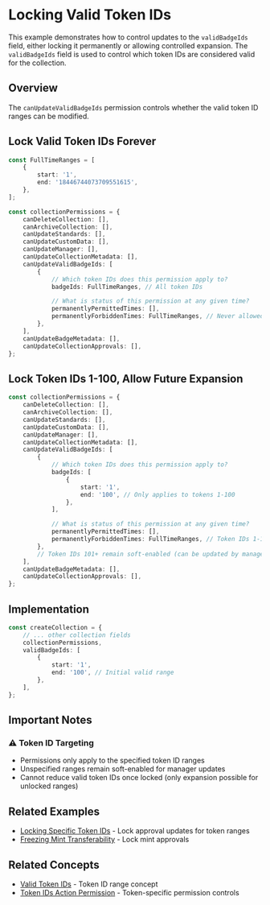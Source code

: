 # Locking Valid Token IDs

This example demonstrates how to control updates to the `validBadgeIds` field, either locking it permanently or allowing controlled expansion. The `validBadgeIds` field is used to control which token IDs are considered valid for the collection.

## Overview

The `canUpdateValidBadgeIds` permission controls whether the valid token ID ranges can be modified.

## Lock Valid Token IDs Forever

```typescript
const FullTimeRanges = [
    {
        start: '1',
        end: '18446744073709551615',
    },
];

const collectionPermissions = {
    canDeleteCollection: [],
    canArchiveCollection: [],
    canUpdateStandards: [],
    canUpdateCustomData: [],
    canUpdateManager: [],
    canUpdateCollectionMetadata: [],
    canUpdateValidBadgeIds: [
        {
            // Which token IDs does this permission apply to?
            badgeIds: FullTimeRanges, // All token IDs

            // What is status of this permission at any given time?
            permanentlyPermittedTimes: [],
            permanentlyForbiddenTimes: FullTimeRanges, // Never allowed to update
        },
    ],
    canUpdateBadgeMetadata: [],
    canUpdateCollectionApprovals: [],
};
```

## Lock Token IDs 1-100, Allow Future Expansion

```typescript
const collectionPermissions = {
    canDeleteCollection: [],
    canArchiveCollection: [],
    canUpdateStandards: [],
    canUpdateCustomData: [],
    canUpdateManager: [],
    canUpdateCollectionMetadata: [],
    canUpdateValidBadgeIds: [
        {
            // Which token IDs does this permission apply to?
            badgeIds: [
                {
                    start: '1',
                    end: '100', // Only applies to tokens 1-100
                },
            ],

            // What is status of this permission at any given time?
            permanentlyPermittedTimes: [],
            permanentlyForbiddenTimes: FullTimeRanges, // Token IDs 1-100 locked forever
        },
        // Token IDs 101+ remain soft-enabled (can be updated by manager)
    ],
    canUpdateBadgeMetadata: [],
    canUpdateCollectionApprovals: [],
};
```

## Implementation

```typescript
const createCollection = {
    // ... other collection fields
    collectionPermissions,
    validBadgeIds: [
        {
            start: '1',
            end: '100', // Initial valid range
        },
    ],
};
```

## Important Notes

### ⚠️ Token ID Targeting

-   Permissions only apply to the specified token ID ranges
-   Unspecified ranges remain soft-enabled for manager updates
-   Cannot reduce valid token IDs once locked (only expansion possible for unlocked ranges)

## Related Examples

-   [Locking Specific Token IDs](./locking-specific-badge-ids.md) - Lock approval updates for token ranges
-   [Freezing Mint Transferability](./freezing-mint-transferability.md) - Lock mint approvals

## Related Concepts

-   [Valid Token IDs](../../concepts/valid-badge-ids.md) - Token ID range concept
-   [Token IDs Action Permission](../../concepts/permissions/balances-action-permission.md) - Token-specific permission controls
